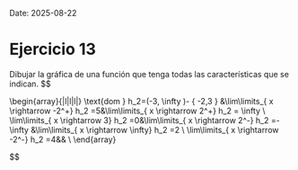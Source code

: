 Date: 2025-08-22

# Ejercicio 13

 
Dibujar la gráfica de una función que tenga todas las características que se indican.
$$

\begin{array}{|l|l|l|}
   \text{dom } h_2=(-3, \infty )- \{ -2,3 \} &\lim\limits_{ x \rightarrow  -2^+}  h_2 =5&\lim\limits_{ x \rightarrow  2^+}  h_2 = \infty \\ \lim\limits_{ x \rightarrow  3}  h_2 =0&\lim\limits_{ x \rightarrow  2^-}  h_2 =- \infty &\lim\limits_{ x \rightarrow  \infty}  h_2 =2 \\ \lim\limits_{ x \rightarrow  -2^-}  h_2 =4&& \\ 
\end{array}

$$